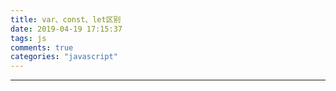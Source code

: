 ```yaml
---
title: var、const、let区别
date: 2019-04-19 17:15:37
tags: js
comments: true
categories: "javascript"
---
```

***